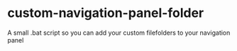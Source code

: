 # custom-navigation-panel-folder
A small .bat script so you can add your custom filefolders to your navigation panel
